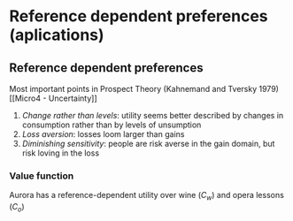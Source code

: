 # Reference dependent preferences (aplications)

## Reference dependent preferences

Most important points in Prospect Theory (Kahnemand and Tversky 1979) [[Micro4 - Uncertainty]]

1. *Change rather than levels*: utility seems better described by changes in consumption rather than by levels of unsumption
2. *Loss aversion*: losses loom larger than gains
3. *Diminishing sensitivity*: people are risk averse in the gain domain, but risk loving in the loss

### Value function
Aurora has a reference-dependent utility over wine ($C_w$) and opera lessons ($C_o$)
